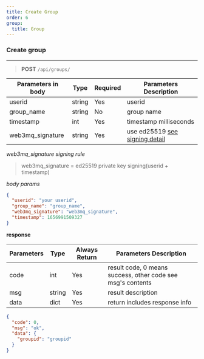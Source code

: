 ```yaml
---
title: Create Group
order: 6
group:
  title: Group
---
```


### Create group

---

> **POST** `/api/groups/`

| Parameters in body | Type   | Required | Parameters Description                                                |
| ------------------ | ------ | -------- | --------------------------------------------------------------------- |
| userid             | string | Yes      | userid |
| group_name             | string | No      | group name |
| timestamp          | int    | Yes      | timestamp milliseconds                                                |
| web3mq_signature   | string | Yes      | use ed25519 [see signing detail](/docs/Web3MQ-API/signature)                  |

_web3mq_signature signing rule_

> web3mq_signature = ed25519 private key signing(userid + timestamp)

_body params_

```json
{
  "userid": "your userid",
  "group_name": "group_name",
  "web3mq_signature": "web3mq_signature",
  "timestamp": 1656991509327
}
```

**response**

| Parameters | Type   | Always Return | Parameters Description                                      |
| ---------- | ------ | ------------- | ----------------------------------------------------------- |
| code       | int    | Yes           | result code, 0 means success, other code see msg's contents |
| msg        | string | Yes           | result description                                          |
| data       | dict   | Yes           | return includes response info                               |

```json
{
  "code": 0,
  "msg": "ok",
  "data": {
    "groupid": "groupid"
  }
}
```
